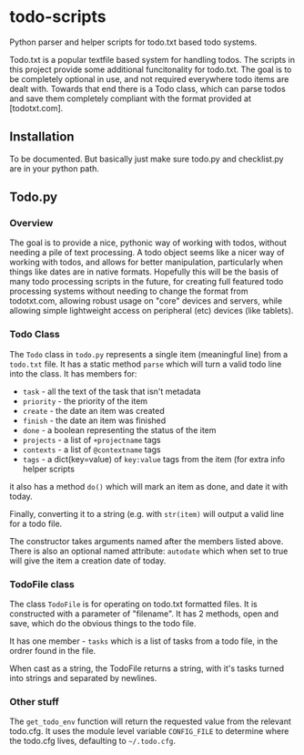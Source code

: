 todo-scripts
============

Python parser and helper scripts for todo.txt based todo systems.

Todo.txt is a popular textfile based system for handling todos. The scripts in
this project provide some additional funcitonality for todo.txt. The goal is to
be completely optional in use, and not required everywhere todo items are dealt
with. Towards that end there is a Todo class, which can parse todos and save
them completely compliant with the format provided at [todotxt.com].

## Installation

To be documented. But basically just make sure todo.py and checklist.py are in
your python path.

## Todo.py

### Overview

The goal is to provide a nice, pythonic way of working with todos, without
needing a pile of text processing. A todo object seems like a nicer way of
working with todos, and allows for better manipulation, particularly when
things like dates are in native formats. Hopefully this will be the basis of
many todo processing scripts in the future, for creating full featured todo
processing systems without needing to change the format from todotxt.com,
allowing robust usage on "core" devices and servers, while allowing simple
lightweight access on peripheral (etc) devices (like tablets).

### Todo Class
The `Todo` class in `todo.py` represents a single item (meaningful line) from a
`todo.txt` file. It has a static method `parse` which will turn a valid todo
line into the class. It has members for:
* `task` - all the text of the task that isn't metadata
* `priority` - the priority of the item
* `create` - the date an item was created
* `finish` - the date an item was finished
* `done` - a boolean representing the status of the item
* `projects` - a list of `+projectname` tags
* `contexts` - a list of `@contextname` tags
* `tags` - a dict(key=value) of `key:value` tags from the item (for extra info
  helper scripts

it also has a method `do()` which will mark an item as done, and date it with
today.

Finally, converting it to a string (e.g. with `str(item)` will output a valid
line for a todo file.

The constructor takes arguments named after the members listed above. There is
also an optional named attribute: `autodate` which when set to true will give
the item a creation date of today.

### TodoFile class
The class `TodoFile` is for operating on todo.txt formatted files. It is
constructed with a parameter of "filename". It has 2 methods, open and save,
which do the obvious things to the todo file.

It has one member - `tasks` which is a list of tasks from a todo file, in the
ordrer found in the file.

When cast as a string, the TodoFile returns a string, with it's tasks turned
into strings and separated by newlines.

### Other stuff
The `get_todo_env` function will return the requested value from the relevant
todo.cfg. It uses the module level variable `CONFIG_FILE` to determine where
the todo.cfg lives, defaulting to `~/.todo.cfg`.
